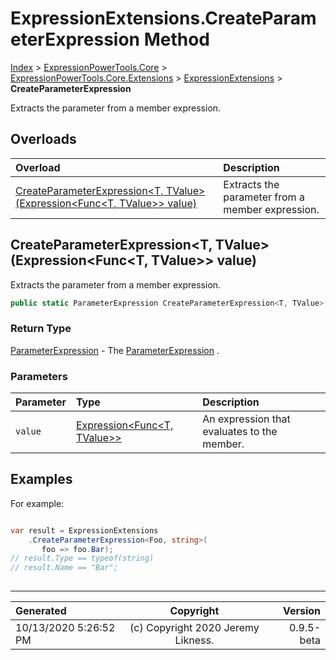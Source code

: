 ﻿# ExpressionExtensions.CreateParameterExpression Method

[Index](../index.md) > [ExpressionPowerTools.Core](ExpressionPowerTools.Core.a.md) > [ExpressionPowerTools.Core.Extensions](ExpressionPowerTools.Core.Extensions.n.md) > [ExpressionExtensions](ExpressionPowerTools.Core.Extensions.ExpressionExtensions.cs.md) > **CreateParameterExpression**

Extracts the parameter from a member expression.

## Overloads

| Overload | Description |
| :-- | :-- |
| [CreateParameterExpression&lt;T, TValue>(Expression&lt;Func&lt;T, TValue>> value)](#createparameterexpressiont-tvalueexpressionfunct-tvalue-value) | Extracts the parameter from a member expression. |
## CreateParameterExpression&lt;T, TValue>(Expression&lt;Func&lt;T, TValue>> value)

Extracts the parameter from a member expression.

```csharp
public static ParameterExpression CreateParameterExpression<T, TValue>(Expression<Func<T, TValue>> value)
```

### Return Type

 [ParameterExpression](https://docs.microsoft.com/dotnet/api/system.linq.expressions.parameterexpression)  - The [ParameterExpression](https://docs.microsoft.com/dotnet/api/system.linq.expressions.parameterexpression) .

### Parameters

| Parameter | Type | Description |
| :-- | :-- | :-- |
| `value` | [Expression&lt;Func&lt;T, TValue>>](https://docs.microsoft.com/dotnet/api/system.linq.expressions.expression-1) | An expression that evaluates to the member. |


## Examples

For example:

```csharp

var result = ExpressionExtensions
    .CreateParameterExpression<Foo, string>(
       foo => foo.Bar);
// result.Type == typeof(string)
// result.Name == "Bar";
            
```


---

| Generated | Copyright | Version |
| :-- | :-: | --: |
| 10/13/2020 5:26:52 PM | (c) Copyright 2020 Jeremy Likness. | 0.9.5-beta |
